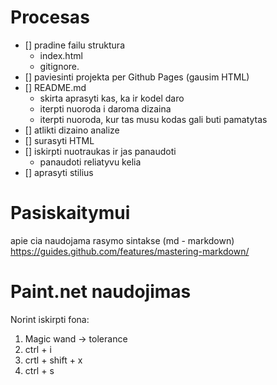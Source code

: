# Procesas

- [] pradine failu struktura
   - index.html
   - gitignore.
- [] paviesinti projekta per Github Pages (gausim HTML)
- [] README.md
    - skirta aprasyti kas, ka ir kodel daro
    - iterpti nuoroda i daroma dizaina
    - iterpti nuoroda, kur tas musu kodas gali buti pamatytas
- [] atlikti dizaino analize
- [] surasyti HTML
- [] iskirpti nuotraukas ir jas panaudoti
    - panaudoti reliatyvu kelia
- [] aprasyti stilius

# Pasiskaitymui

apie cia naudojama rasymo sintakse (md - markdown) https://guides.github.com/features/mastering-markdown/

# Paint.net naudojimas

Norint iskirpti fona:

1. Magic wand -> tolerance
2. ctrl + i
3. crtl + shift + x
4. ctrl + s
